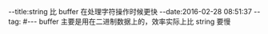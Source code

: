 --title:string 比 buffer 在处理字符操作时候更快
--date:2016-02-28 08:51:37
--tag:
#---
buffer 主要是用在二进制数据上的，效率实际上比 string 要慢
